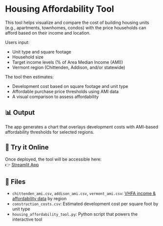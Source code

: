 # Housing Affordability Tool

This tool helps visualize and compare the cost of building housing units 
(e.g., apartments, townhomes, condos) with the price households can afford 
based on their income and location.

Users input:
- Unit type and square footage
- Household size
- Target income levels (% of Area Median Income (AMI))
- Vermont region (Chittenden, Addison, and/or statewide)

The tool then estimates:
- Development cost based on square footage and unit type
- Affordable purchase price thresholds using AMI data
- A visual comparison to assess affordability

## 📊 Output
The app generates a chart that overlays development costs with AMI-based affordability thresholds for selected regions.

## 🔗 Try it Online
Once deployed, the tool will be accessible here:  
👉 [Streamlit App](https://housing-affordability-tool.streamlit.app/)

## 📁 Files
- `chittenden_ami.csv`, `addison_ami.csv`, `vermont_ami.csv`: [VHFA income & affordability data](https://housingdata.org/documents/Purchase-price-and-rent-affordability-expanded.pdf) by region
- `construction_costs.csv`: Estimated development cost per square foot by unit type
- `housing_affordability_tool.py`: Python script that powers the interactive tool
